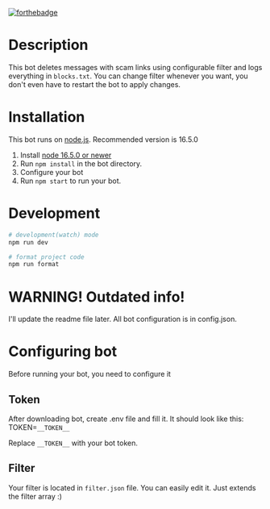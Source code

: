 [![forthebadge](https://forthebadge.com/images/badges/powered-by-coffee.svg)](https://forthebadge.com)

# Description

This bot deletes messages with scam links using configurable filter and logs everything in `blocks.txt`. You can change filter whenever you want, you don't even have to restart the bot to apply changes.

# Installation

This bot runs on [node.js](https://nodejs.org). Recommended version is 16.5.0

1. Install [node 16.5.0 or newer](https://nodejs.org/en/download/)
2. Run `npm install` in the bot directory.
3. Configure your bot
4. Run `npm start` to run your bot.

# Development

```bash
# development(watch) mode
npm run dev

# format project code
npm run format
```

# WARNING! Outdated info!
I'll update the readme file later. All bot configuration is in config.json.

# Configuring bot

Before running your bot, you need to configure it

## Token

After downloading bot, create .env file and fill it. It should look like this:
TOKEN=`__TOKEN__`

Replace `__TOKEN__` with your bot token.

## Filter

Your filter is located in `filter.json` file. You can easily edit it. Just extends the filter array :)

